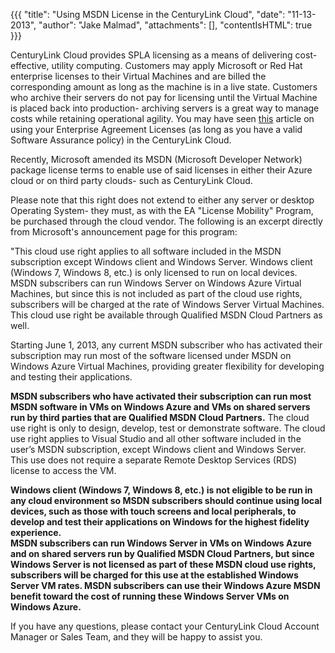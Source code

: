 {{{
  "title": "Using MSDN License in the CenturyLink Cloud",
  "date": "11-13-2013",
  "author": "Jake Malmad",
  "attachments": [],
  "contentIsHTML": true
}}}

<p>CenturyLink Cloud provides SPLA licensing as a means of delivering cost-effective, utility computing. Customers may apply Microsoft or Red Hat enterprise licenses to their Virtual Machines and are billed the corresponding amount as long as the machine is in a live
  state. Customers who archive their servers do not pay for licensing until the Virtual Machine is placed back into production- archiving servers is a great way to manage costs while retaining operational agility.&nbsp;You may have seen <a href="https://t3n.zendesk.com/entries/23228148-Using-Your-Windows-Licenses-in-the-Tier-3-Cloud"
 >this</a> article on using your Enterprise Agreement Licenses (as long as you have a valid Software Assurance policy) in the CenturyLink Cloud.</p>
<p>Recently, Microsoft amended its MSDN (Microsoft Developer Network) package license terms to enable use of said licenses in either their Azure cloud or on third party clouds- such as CenturyLink Cloud.</p>
<p>Please note that this right does not extend to either any server or desktop Operating System- they must, as with the EA "License Mobility" Program, be purchased through the cloud vendor. The following is an excerpt directly from Microsoft's announcement
  page for this program:</p>
<p>"This cloud use right applies to all software included in the MSDN subscription except Windows client and Windows Server. Windows client (Windows 7, Windows 8, etc.) is only licensed to run on local devices. MSDN subscribers can run Windows Server on
  Windows Azure Virtual Machines, but since this is not included as part of the cloud use rights, subscribers will be charged at the rate of Windows Server Virtual Machines. This cloud use right be available through Qualified MSDN Cloud Partners as well.</p>
<p>Starting June 1, 2013, any current MSDN subscriber who has activated their subscription may run most of the software licensed under MSDN on Windows Azure Virtual Machines, providing greater flexibility for developing and testing their applications.</p>
<p><strong>MSDN subscribers who have activated their subscription can run most MSDN software in VMs on Windows Azure and VMs on shared servers run by third parties that are Qualified MSDN Cloud Partners.</strong> The cloud use right is only to design, develop,
  test or demonstrate software. The cloud use right applies to Visual Studio and all other software included in the user’s MSDN subscription, except Windows client and Windows Server. This use does not require a separate Remote Desktop Services (RDS)
  license to access the VM.</p>
<p><strong>Windows client (Windows 7, Windows 8, etc.) is not eligible to be run in any cloud environment so MSDN subscribers should continue using local devices, such as those with touch screens and local peripherals, to develop and test their applications on Windows for the highest fidelity experience.</strong>
  <br
  /><strong>MSDN subscribers can run Windows Server in VMs on Windows Azure and on shared servers run by Qualified MSDN Cloud Partners, but since Windows Server is not licensed as part of these MSDN cloud use rights, subscribers will be charged for this use at the established Windows Server VM rates. MSDN subscribers can use their Windows Azure MSDN benefit toward the cost of running these Windows Server VMs on Windows Azure.</strong>
</p>
<p>If you have any questions, please contact your CenturyLink Cloud Account Manager or Sales Team, and they will be happy to assist you.</p>